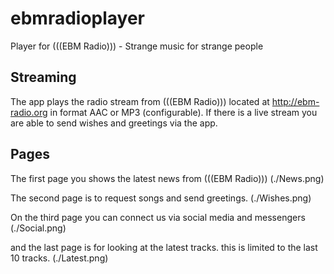 # ebmradioplayer

Player for (((EBM Radio))) - Strange music for strange people

## Streaming
The app plays the radio stream from (((EBM Radio))) located at
http://ebm-radio.org in format AAC or MP3 (configurable). If there is a live
stream you are able to send wishes and greetings via the app.

## Pages
The first page you shows the latest news from (((EBM Radio)))
(./News.png)

The second page is to request songs and send greetings.
(./Wishes.png)

On the third page you can connect us via social media and messengers
(./Social.png)

and the last page is for looking at the latest tracks. this is limited to
the last 10 tracks.
(./Latest.png)

